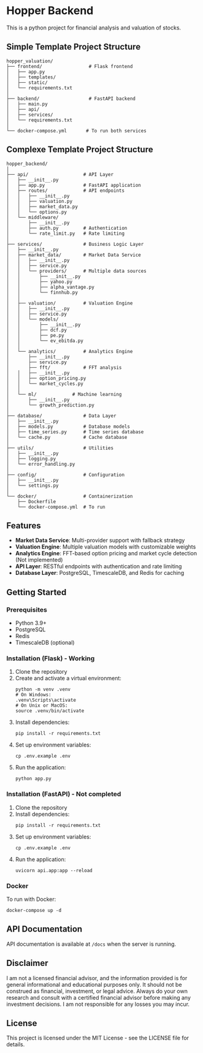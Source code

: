 # Hopper Backend

This is a python project for financial analysis and valuation of stocks. 


## Simple Template Project Structure

```
hopper_valuation/
├── frontend/                 # Flask frontend
│   ├── app.py
│   ├── templates/
│   ├── static/
│   └── requirements.txt
│
├── backend/                  # FastAPI backend
│   ├── main.py
│   ├── api/
│   ├── services/
│   └── requirements.txt
│
└── docker-compose.yml       # To run both services

```

## Complexe Template Project Structure

```
hopper_backend/
│
├── api/                    # API Layer
│   ├── __init__.py
│   ├── app.py              # FastAPI application
│   ├── routes/             # API endpoints
│   │   ├── __init__.py
│   │   ├── valuation.py    
│   │   ├── market_data.py  
│   │   └── options.py      
│   └── middleware/
│       ├── __init__.py
│       ├── auth.py         # Authentication
│       └── rate_limit.py   # Rate limiting
│
├── services/               # Business Logic Layer
│   ├── __init__.py
│   ├── market_data/        # Market Data Service
│   │   ├── __init__.py
│   │   ├── service.py      
│   │   └── providers/      # Multiple data sources
│   │       ├── __init__.py
│   │       ├── yahoo.py    
│   │       ├── alpha_vantage.py
│   │       └── finnhub.py  
│   │
│   ├── valuation/          # Valuation Engine
│   │   ├── __init__.py
│   │   ├── service.py      
│   │   └── models/         
│   │       ├── __init__.py
│   │       ├── dcf.py      
│   │       ├── pe.py       
│   │       └── ev_ebitda.py
│   │
│   └── analytics/          # Analytics Engine
│       ├── __init__.py
│       ├── service.py      
│       ├── fft/            # FFT analysis
│   │   ├── __init__.py
│   │   ├── option_pricing.py
│   │   └── market_cycles.py
│   │
│   └── ml/             # Machine learning
│       ├── __init__.py
│       └── growth_prediction.py
│
├── database/               # Data Layer
│   ├── __init__.py
│   ├── models.py           # Database models
│   ├── time_series.py      # Time series database
│   └── cache.py            # Cache database
│
├── utils/                  # Utilities
│   ├── __init__.py
│   ├── logging.py          
│   └── error_handling.py   
│
├── config/                 # Configuration
│   ├── __init__.py
│   └── settings.py         
│
└── docker/                 # Containerization
    ├── Dockerfile
    └── docker-compose.yml  # To run
```

## Features

- **Market Data Service**: Multi-provider support with fallback strategy
- **Valuation Engine**: Multiple valuation models with customizable weights
- **Analytics Engine**: FFT-based option pricing and market cycle detection (Not implemented)
- **API Layer**: RESTful endpoints with authentication and rate limiting
- **Database Layer**: PostgreSQL, TimescaleDB, and Redis for caching

## Getting Started

### Prerequisites

- Python 3.9+
- PostgreSQL
- Redis
- TimescaleDB (optional)

### Installation (Flask) - Working

1. Clone the repository
2. Create and activate a virtual environment:
   ```
   python -m venv .venv
   # On Windows:
   .venv\Scripts\activate
   # On Unix or MacOS:
   source .venv/bin/activate
   ```
3. Install dependencies:
   ```
   pip install -r requirements.txt
   ```
4. Set up environment variables:
   ```
   cp .env.example .env
   ```
5. Run the application:
   ```
   python app.py
   ```   
### Installation (FastAPI) - Not completed

1. Clone the repository
2. Install dependencies:
   ```
   pip install -r requirements.txt
   ```
3. Set up environment variables:
   ```
   cp .env.example .env
   ```
4. Run the application:
   ```
   uvicorn api.app:app --reload
   ```

### Docker

To run with Docker:

```
docker-compose up -d
```

## API Documentation

API documentation is available at `/docs` when the server is running.

## Disclaimer
I am not a licensed financial advisor, and the information provided is for general informational and educational purposes only. It should not be construed as financial, investment, or legal advice. Always do your own research and consult with a certified financial advisor before making any investment decisions. I am not responsible for any losses you may incur.

## License

This project is licensed under the MIT License - see the LICENSE file for details. 